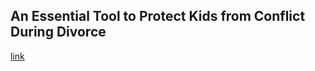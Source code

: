 ## An Essential Tool to Protect Kids from Conflict During Divorce

[link](https://www.psychologytoday.com/intl/blog/better-divorce/202102/essential-tool-protect-kids-conflict-during-divorce)
